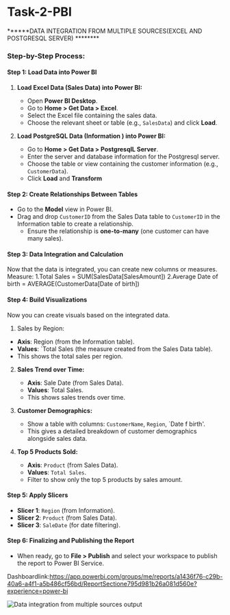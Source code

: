 # Task-2-PBI


******DATA INTEGRATION FROM MULTIPLE SOURCES(EXCEL AND POSTGRESQL SERVER) ********

### Step-by-Step Process:

#### Step 1: Load Data into Power BI

1. **Load Excel Data (Sales Data) into Power BI:**
   - Open **Power BI Desktop**.
   - Go to **Home > Get Data > Excel**.
   - Select the Excel file containing the sales data.
   - Choose the relevant sheet or table (e.g., `SalesData`) and click **Load**.

2. **Load PostgreSQL Data (Information ) into Power BI:**
   - Go to **Home > Get Data > PostgresqlL Server**.
   - Enter the server and database information for the Postgresql server.
   - Choose the table or view containing the customer information (e.g., `CustomerData`).
   - Click **Load** and **Transform**

#### Step 2: Create Relationships Between Tables
- Go to the **Model** view in Power BI.
- Drag and drop `CustomerID` from the Sales Data table to `CustomerID` in the Information table to create a relationship.
  - Ensure the relationship is **one-to-many** (one customer can have many sales).

#### Step 3: Data Integration and Calculation
Now that the data is integrated, you can create new columns or measures.
Measure:
      1.Total Sales = SUM(SalesData[SalesAmount])
      2.Average Date of birth = AVERAGE(CustomerData[Date of birth])
 

#### Step 4: Build Visualizations
Now you can create visuals based on the integrated data.

1.  Sales by Region:
   - **Axis**: Region (from the Information table).
   - **Values**: `Total Sales (the measure  created from the Sales Data table).
   - This shows the total sales per region.

2. **Sales Trend over Time:**
   - **Axis**: Sale Date (from Sales Data).
   - **Values**: Total Sales.
   - This shows sales trends over time.

3. **Customer Demographics:**
   - Show a table with columns: `CustomerName`, `Region`, `Date f birth'.
   - This gives a detailed breakdown of customer demographics alongside sales data.

4. **Top 5 Products Sold:**
   - **Axis**: `Product` (from Sales Data).
   - **Values**: `Total Sales`.
   - Filter to show only the top 5 products by sales amount.

#### Step 5: Apply Slicers 
  - **Slicer 1**: `Region` (from Information).
  - **Slicer 2**: `Product` (from Sales Data).
  - **Slicer 3**: `SaleDate` (for date filtering).

#### Step 6: Finalizing and Publishing the Report

- When ready, go to **File > Publish** and select your workspace to publish the report to Power BI Service.

Dashboardlink:https://app.powerbi.com/groups/me/reports/a1436f76-c29b-40a6-a4f1-a5b486cf56bd/ReportSectione795d981b26a081d560e?experience=power-bi


![Data integration from multiple sources output](https://github.com/user-attachments/assets/82a6ed72-7ff8-4b45-bc9b-2e8e509e5293)
